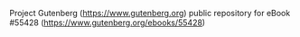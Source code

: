 Project Gutenberg (https://www.gutenberg.org) public repository for
eBook #55428 (https://www.gutenberg.org/ebooks/55428)
